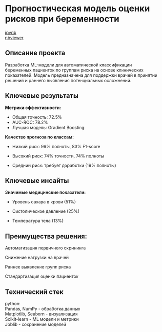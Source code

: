 # Прогностическая модель оценки рисков при беременности
[ipynb](https://github.com/Ekaterina-Smurova/pet-projects/blob/main/model_pregnancy_risks/%D0%9F%D1%80%D0%BE%D0%B3%D0%BD%D0%BE%D1%81%D1%82%D0%B8%D1%87%D0%B5%D1%81%D0%BA%D0%B0%D1%8F_%D0%BC%D0%BE%D0%B4%D0%B5%D0%BB%D1%8C_%D1%80%D0%B8%D1%81%D0%BA%D0%BE%D0%B2_%D0%B1%D0%B5%D1%80%D0%B5%D0%BC%D0%B5%D0%BD%D0%BD%D1%8B%D1%85.ipynb)  
[nbviewer]( https://nbviewer.org/github/Ekaterina-Smurova/pet-projects/blob/main/model_pregnancy_risks/%D0%9F%D1%80%D0%BE%D0%B3%D0%BD%D0%BE%D1%81%D1%82%D0%B8%D1%87%D0%B5%D1%81%D0%BA%D0%B0%D1%8F_%D0%BC%D0%BE%D0%B4%D0%B5%D0%BB%D1%8C_%D1%80%D0%B8%D1%81%D0%BA%D0%BE%D0%B2_%D0%B1%D0%B5%D1%80%D0%B5%D0%BC%D0%B5%D0%BD%D0%BD%D1%8B%D1%85.ipynb)
## Описание проекта
Разработка ML-модели для автоматической классификации беременных пациенток по группам риска на основе клинических показателей. Модель предназначена для поддержки врачей в принятии решений и раннего выявления потенциальных осложнений.

## Ключевые результаты

**Метрики эффективности:**
- Общая точность: 72.5%
- AUC-ROC: 78.2%
- Лучшая модель: Gradient Boosting

**Качество прогноза по классам:**
- Низкий риск: 96% полноты, 83% F1-score

- Высокий риск: 74% точности, 74% полноты

- Средний риск: требует доработки (19% полноты)

## Ключевые инсайты
**Значимые медицинские показатели:**
- Уровень сахара в крови (51%)

- Систолическое давление (25%)

- Температура тела (13%)

## Преимущества решения:
Автоматизация первичного скрининга

Снижение нагрузки на врачей

Раннее выявление групп риска

Стандартизация оценки пациенток

## Технический стек
python:  
Pandas, NumPy - обработка данных  
Matplotlib, Seaborn - визуализация  
Scikit-learn - ML модели и метрики  
Joblib - сохранение моделей
